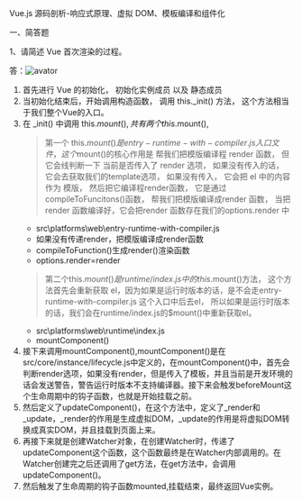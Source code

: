 Vue.js 源码剖析-响应式原理、虚拟 DOM、模板编译和组件化

一、简答题

1、请简述 Vue 首次渲染的过程。



答：![avator](https://img-blog.csdnimg.cn/20200728204035482.png?x-oss-process=image/watermark,type_ZmFuZ3poZW5naGVpdGk,shadow_10,text_aHR0cHM6Ly9ibG9nLmNzZG4ubmV0L3dlaXhpbl80MDU5OTEwOQ==,size_16,color_FFFFFF,t_70)

1. 首先进行 Vue 的初始化， 初始化实例成员 以及 静态成员
2. 当初始化结束后，开始调用构造函数， 调用 this._init() 方法， 这个方法相当于我们整个Vue的入口。
3. 在 _init() 中调用 this.$mount(), 共有两个 this.$mount(),
   > 第一个 this.$mount() 是 entry-runtime-with-compiler.js入口文件， 这个$mount()的核心作用是 帮我们把模版编译程 render 函数， 但它会线判断一下 当前是否传入了 render 选项， 如果没有传入的话， 它会去获取我们的template选项， 如果没有传入， 它会把 el 中的内容 作为 模版， 然后把它编译程render函数， 它是通过compileToFuncitons()函数， 帮我们把模版编译成render 函数， 当把render 函数编译好，它会把render 函数存在我们的options.render 中
   - src\platforms\web\entry-runtime-with-compiler.js
   - 如果没有传递render，把模版编译成render函数
   - compileToFunction()生成render()渲染函数
   - options.render=render
    > 第二个this.$mount() 是 runtime/index.js中的this.$mount()方法， 这个方法首先会重新获取 el，因为如果是运行时版本的话，是不会走entry-runtime-with-compiler.js 这个入口中后去el， 所以如果是运行时版本的话，我们会在runtime/index.js的$mount()中重新获取el。
   - src\platforms\web\runtime\index.js
   - mountComponent()
  4. 接下来调用mountComponent(),mountComponent()是在src/core/instance/lifecycle.js中定义的，在mountComponent()中，首先会判断render选项，如果没有render，但是传入了模板，并且当前是开发环境的话会发送警告，警告运行时版本不支持编译器。接下来会触发beforeMount这个生命周期中的钩子函数，也就是开始挂载之前。
  5. 然后定义了updateComponent()，在这个方法中，定义了_render和_update，_render的作用是生成虚拟DOM，_update的作用是将虚拟DOM转换成真实DOM，并且挂载到页面上来。
  6. 再接下来就是创建Watcher对象，在创建Watcher时，传递了updateComponent这个函数，这个函数最终是在Watcher内部调用的。在Watcher创建完之后还调用了get方法，在get方法中，会调用updateComponent()。
  7. 然后触发了生命周期的钩子函数mounted,挂载结束，最终返回Vue实例。